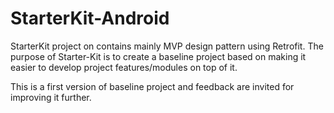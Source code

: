 # StarterKit-Android

StarterKit project on contains mainly MVP design pattern using Retrofit. The purpose of Starter-Kit is to create a baseline project based on making it easier to develop project features/modules on top of it.

This is a first version of baseline project and feedback are invited for improving it further.
